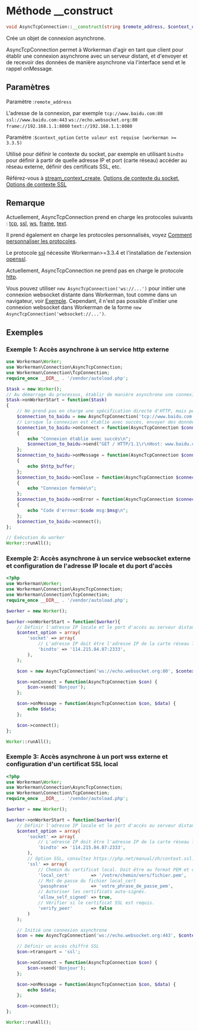 # Méthode __construct
```php
void AsyncTcpConnection::__construct(string $remote_address, $context_option = null)
```
Crée un objet de connexion asynchrone.

AsyncTcpConnection permet à Workerman d'agir en tant que client pour établir une connexion asynchrone avec un serveur distant, et d'envoyer et de recevoir des données de manière asynchrone via l'interface send et le rappel onMessage.

## Paramètres
Paramètre :```remote_address```

L'adresse de la connexion, par exemple
 ``` tcp://www.baidu.com:80 ```
 ``` ssl://www.baidu.com:443 ```
 ``` ws://echo.websocket.org:80 ```
 ``` frame://192.168.1.1:8080 ```
 ``` text://192.168.1.1:8080 ```

Paramètre :```$context_option```
 ```Cette valeur est requise (workerman >= 3.3.5)```

Utilisé pour définir le contexte du socket, par exemple en utilisant ```bindto``` pour définir à partir de quelle adresse IP et port (carte réseau) accéder au réseau externe, définir des certificats SSL, etc.

Référez-vous à [stream_context_create](https://php.net/manual/en/function.stream-context-create.php), [Options de contexte du socket](https://php.net/manual/zh/context.socket.php), [Options de contexte SSL](https://php.net/manual/zh/context.ssl.php)

## Remarque
Actuellement, AsyncTcpConnection prend en charge les protocoles suivants : [tcp](https://baike.baidu.com/subview/32754/8048820.htm), [ssl](https://baike.baidu.com/view/525499.htm), [ws](appendices/about-ws.md), [frame](appendices/about-frame.md), [text](appendices/about-text.md).

Il prend également en charge les protocoles personnalisés, voyez [Comment personnaliser les protocoles](../protocols/how-protocols.md).

Le protocole [ssl](https://baike.baidu.com/view/525499.htm) nécessite Workerman>=3.3.4 et l'installation de l'extension [openssl](https://php.net/manual/zh/book.openssl.php).

Actuellement, AsyncTcpConnection ne prend pas en charge le protocole [http](https://baike.baidu.com/view/9472.htm).

Vous pouvez utiliser ```new AsyncTcpConnection('ws://...')``` pour initier une connexion websocket distante dans Workerman, tout comme dans un navigateur, voir [Exemple](../appendices/about-ws.md). Cependant, il n'est pas possible d'initier une connexion websocket dans Workerman de la forme ```new AsyncTcpConnection('websocket://...')```.

## Exemples
### Exemple 1: Accès asynchrone à un service http externe
```php
use Workerman\Worker;
use Workerman\Connection\AsyncTcpConnection;
use Workerman\Connection\TcpConnection;
require_once __DIR__ . '/vendor/autoload.php';

$task = new Worker();
// Au démarrage du processus, établir de manière asynchrone une connexion à www.baidu.com et envoyer des données pour obtenir une réponse
$task->onWorkerStart = function($task)
{
    // Ne prend pas en charge une spécification directe d'HTTP, mais peut envoyer des données simulées en utilisant le protocole TCP
    $connection_to_baidu = new AsyncTcpConnection('tcp://www.baidu.com:80');
    // Lorsque la connexion est établie avec succès, envoyer des données de requête HTTP
    $connection_to_baidu->onConnect = function(AsyncTcpConnection $connection_to_baidu)
    {
        echo "Connexion établie avec succès\n";
        $connection_to_baidu->send("GET / HTTP/1.1\r\nHost: www.baidu.com\r\nConnection: keep-alive\r\n\r\n");
    };
    $connection_to_baidu->onMessage = function(AsyncTcpConnection $connection_to_baidu, $http_buffer)
    {
        echo $http_buffer;
    };
    $connection_to_baidu->onClose = function(AsyncTcpConnection $connection_to_baidu)
    {
        echo "Connexion fermée\n";
    };
    $connection_to_baidu->onError = function(AsyncTcpConnection $connection_to_baidu, $code, $msg)
    {
        echo "Code d'erreur:$code msg:$msg\n";
    };
    $connection_to_baidu->connect();
};

// Exécution du worker
Worker::runAll();
```

### Exemple 2: Accès asynchrone à un service websocket externe et configuration de l'adresse IP locale et du port d'accès
```php
<?php
use Workerman\Worker;
use Workerman\Connection\AsyncTcpConnection;
use Workerman\Connection\TcpConnection;
require_once __DIR__ . '/vendor/autoload.php';

$worker = new Worker();

$worker->onWorkerStart = function($worker){
    // Définir l'adresse IP locale et le port d'accès au serveur distant (chaque connexion socket occupera un port local)
    $context_option = array(
        'socket' => array(
            // L'adresse IP doit être l'adresse IP de la carte réseau locale et doit pouvoir accéder au serveur distant, sinon elle sera invalide
            'bindto' => '114.215.84.87:2333',
        ),
    );

    $con = new AsyncTcpConnection('ws://echo.websocket.org:80', $context_option);

    $con->onConnect = function(AsyncTcpConnection $con) {
        $con->send('Bonjour');
    };

    $con->onMessage = function(AsyncTcpConnection $con, $data) {
        echo $data;
    };

    $con->connect();
};

Worker::runAll();
```

### Exemple 3: Accès asynchrone à un port wss externe et configuration d'un certificat SSL local
```php
<?php
use Workerman\Worker;
use Workerman\Connection\AsyncTcpConnection;
use Workerman\Connection\TcpConnection;
require_once __DIR__ . '/vendor/autoload.php';

$worker = new Worker();

$worker->onWorkerStart = function($worker){
    // Définir l'adresse IP locale et le port d'accès au serveur distant ainsi que le certificat SSL
    $context_option = array(
        'socket' => array(
            // L'adresse IP doit être l'adresse IP de la carte réseau locale et doit pouvoir accéder au serveur distant, sinon elle sera invalide
            'bindto' => '114.215.84.87:2333',
        ),
        // Option SSL, consultez https://php.net/manual/zh/context.ssl.php
        'ssl' => array(
            // Chemin du certificat local. Doit être au format PEM et contenir le certificat local et la clé privée.
            'local_cert'        => '/votre/chemin/vers/fichier.pem',
            // Mot de passe du fichier local_cert
            'passphrase'        => 'votre_phrase_de_passe_pem',
            // Autoriser les certificats auto-signés.
            'allow_self_signed' => true,
            // Vérifier si le certificat SSL est requis.
            'verify_peer'       => false
        )
    );

    // Initié une connexion asynchrone
    $con = new AsyncTcpConnection('ws://echo.websocket.org:443', $context_option);

    // Définir un accès chiffré SSL
    $con->transport = 'ssl';

    $con->onConnect = function(AsyncTcpConnection $con) {
        $con->send('Bonjour');
    };

    $con->onMessage = function(AsyncTcpConnection $con, $data) {
        echo $data;
    };

    $con->connect();
};

Worker::runAll();
```
